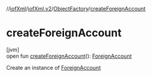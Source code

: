 //[iofXml](../../../index.md)/[iofXml.v2](../index.md)/[ObjectFactory](index.md)/[createForeignAccount](create-foreign-account.md)

# createForeignAccount

[jvm]\
open fun [createForeignAccount](create-foreign-account.md)(): [ForeignAccount](../-foreign-account/index.md)

Create an instance of [ForeignAccount](../-foreign-account/index.md)
